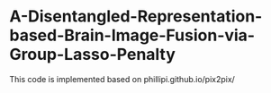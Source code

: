 # A-Disentangled-Representation-based-Brain-Image-Fusion-via-Group-Lasso-Penalty
This code is implemented based on phillipi.github.io/pix2pix/
